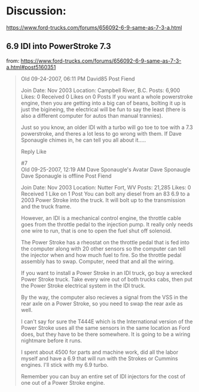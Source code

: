 # Discussion:
https://www.ford-trucks.com/forums/656092-6-9-same-as-7-3-a.html


## 6.9 IDI into PowerStroke 7.3
from: https://www.ford-trucks.com/forums/656092-6-9-same-as-7-3-a.html#post5160351

>Old 09-24-2007, 06:11 PM
>David85
>Post Fiend
>
>Join Date: Nov 2003
>Location: Campbell River, B.C.
>Posts: 6,900
>Likes: 0
>Received 0 Likes on 0 Posts
>If you want a whole powerstroke engine, then you are getting into a big can of beans, bolting it up is just the bigineing, the electrical will be fun to say the least (there is also a different computer for autos than manual trannies).
>
>Just so you know, an older IDI with a turbo will go toe to toe with a 7.3 powerstroke, and theres a lot less to go wrong with them. If Dave Sponaugle chimes in, he can tell you all about it.....
> 
> Reply  Like
>
>  #7  
>Old 09-25-2007, 12:19 AM
>Dave Sponaugle's Avatar 
>Dave Sponaugle
>Dave Sponaugle is offline
>Post Fiend
>
>Join Date: Nov 2003
>Location: Nutter Fort, WV
>Posts: 21,285
>Likes: 0
>Received 1 Like on 1 Post
>You can bolt any diesel from an 83 6.9 to a 2003 Power Stroke into the truck.
>It will bolt up to the transmission and the truck frame.
>
>However, an IDI is a mechanical control engine, the throttle cable goes from the throttle pedal to the injection pump.
>It really only needs one wire to run, that is one to open the fuel shut off solenoid.
>
>The Power Stroke has a rheostat on the throttle pedal that is fed into the computer along with 20 other sensors so the computer can tell the injector when and how much fuel to fire.
>So the throttle pedal assembly has to swap.
>Computer, need that and all the wiring.
>
>If you want to install a Power Stroke in an IDI truck, go buy a wrecked Power Stroke truck.
>Take every wire out of both trucks cabs, then put the Power Stroke electrical system in the IDI truck.
>
>By the way, the computer also recieves a signal from the VSS in the rear axle on a Power Stroke, so you need to swap the rear axle as well.
>
>I can't say for sure the T444E which is the International version of the Power Stroke uses all the same sensors in the same location as Ford does, but they have to be there somewhere.
>It is going to be a wiring nightmare before it runs.
>
>I spent about 4500 for parts and machine work, did all the labor myself and have a 6.9 that will run with the Strokes or Cummins engines.
>I'll stick with my 6.9 turbo.
>
>
>
>Remember you can buy an entire set of IDI injectors for the cost of one out of a Power Stroke engine.

